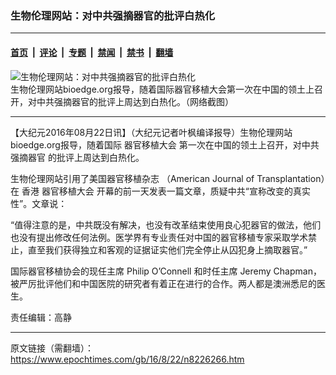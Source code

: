 ### 生物伦理网站：对中共强摘器官的批评白热化

---

#### [首页](../../../..?n8226266) &nbsp;|&nbsp; [评论](../../../../../epoch-comment?n8226266) &nbsp;|&nbsp; [专题](../../../../../epoch-special?n8226266) &nbsp;|&nbsp; [禁闻](../../../../../epoch-news?n8226266) &nbsp;|&nbsp; [禁书](../../../../../books?n8226266) &nbsp;|&nbsp; [翻墙](https://github.com/gfw-breaker/nogfw/blob/master/README.md?n8226266)


<div><img alt="生物伦理网站：对中共强摘器官的批评白热化" class="attachment-djy_600_400 size-djy_600_400 wp-post-image" src="https://i.epochtimes.com/assets/uploads/2016/08/Screen-Shot-2016-08-22-at-12.57.50-PM-600x400.png"/>
<div class="caption">
 生物伦理网站bioedge.org报导，随着国际器官移植大会第一次在中国的领土上召开，对中共强摘器官的批评上周达到白热化。（网络截图）
</div></div><hr/><div class="post_content" id="artbody" itemprop="articleBody">
 <!-- article content begin -->
 <p>
  【大纪元2016年08月22日讯】（大纪元记者叶枫编译报导）生物伦理网站bioedge.org报导，随着国际
  <ok href="https://www.epochtimes.com/gb/tag/%E5%99%A8%E5%AE%98%E7%A7%BB%E6%A4%8D%E5%A4%A7%E4%BC%9A.html">
   器官移植大会
  </ok>
  第一次在中国的领土上召开，对中共
  <ok href="https://www.epochtimes.com/gb/tag/%E5%BC%BA%E6%91%98%E5%99%A8%E5%AE%98.html">
   强摘器官
  </ok>
  的批评上周达到白热化。
 </p>
 <p>
  生物伦理网站引用了美国器官移植杂志 （American Journal of Transplantation）在
  <ok href="https://www.epochtimes.com/gb/tag/%E9%A6%99%E6%B8%AF.html">
   香港
  </ok>
  <ok href="https://www.epochtimes.com/gb/tag/%E5%99%A8%E5%AE%98%E7%A7%BB%E6%A4%8D%E5%A4%A7%E4%BC%9A.html">
   器官移植大会
  </ok>
  开幕的前一天发表一篇文章，质疑中共“宣称改变的真实性”。文章说：
 </p>
 <p>
  “值得注意的是，中共既没有解决，也没有改革结束使用良心犯器官的做法，他们也没有提出修改任何法例。医学界有专业责任对中国的器官移植专家采取学术禁止，直至我们获得独立和客观的证据证实他们完全停止从囚犯身上摘取器官。”
 </p>
 <p>
  国际器官移植协会的现任主席 Philip O’Connell 和时任主席 Jeremy Chapman，被严厉批评他们和中国医院的研究者有着正在进行的合作。两人都是澳洲悉尼的医生。
 </p>
 <p>
  责任编辑：高静
 </p>
 <!-- article content end -->
 <div id="below_article_ad">
 </div>
</div>


---

原文链接（需翻墙）：https://www.epochtimes.com/gb/16/8/22/n8226266.htm